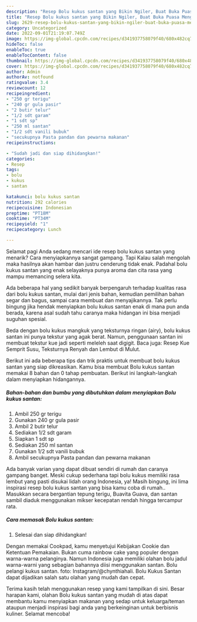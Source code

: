 ```yaml
---
description: "Resep Bolu kukus santan yang Bikin Ngiler, Buat Buka Puasa Menggugah Selera"
title: "Resep Bolu kukus santan yang Bikin Ngiler, Buat Buka Puasa Menggugah Selera"
slug: 2629-resep-bolu-kukus-santan-yang-bikin-ngiler-buat-buka-puasa-menggugah-selera
category: Uncategorized
date: 2022-09-01T21:19:07.749Z
image: https://img-global.cpcdn.com/recipes/d341937758079f40/680x482cq70/bolu-kukus-santan-foto-resep-utama.jpg
hideToc: false
enableToc: true
enableTocContent: false
thumbnail: https://img-global.cpcdn.com/recipes/d341937758079f40/680x482cq70/bolu-kukus-santan-foto-resep-utama.jpg
cover: https://img-global.cpcdn.com/recipes/d341937758079f40/680x482cq70/bolu-kukus-santan-foto-resep-utama.jpg
author: Admin
authorAv: notfound
ratingvalue: 3.4
reviewcount: 12
recipeingredient:
- "250 gr terigu"
- "240 gr gula pasir"
- "2 butir telur"
- "1/2 sdt garam"
- "1 sdt sp"
- "250 ml santan"
- "1/2 sdt vanili bubuk"
- "secukupnya Pasta pandan dan pewarna makanan"
recipeinstructions:

- "Sudah jadi dan siap dihidangkan!"
categories:
- Resep
tags:
- bolu
- kukus
- santan

katakunci: bolu kukus santan 
nutrition: 292 calories
recipecuisine: Indonesian
preptime: "PT18M"
cooktime: "PT34M"
recipeyield: "1"
recipecategory: Lunch

---
```



Selamat pagi Anda sedang mencari ide resep bolu kukus santan yang menarik? Cara menyiapkannya sangat gampang. Tapi Kalau salah mengolah maka hasilnya akan hambar dan justru cenderung tidak enak. Padahal bolu kukus santan yang enak selayaknya punya aroma dan cita rasa yang mampu memancing selera kita.


Ada beberapa hal yang sedikit banyak berpengaruh terhadap kualitas rasa dari bolu kukus santan, mulai dari jenis bahan, kemudian pemilihan bahan segar dan bagus, sampai cara membuat dan menyajikannya. Tak perlu bingung jika hendak menyiapkan bolu kukus santan enak di mana pun anda berada, karena asal sudah tahu caranya maka hidangan ini bisa menjadi suguhan spesial.

Beda dengan bolu kukus mangkuk yang teksturnya ringan (airy), bolu kukus santan ini punya tekstur yang agak berat. Namun, penggunaan santan ini membuat tekstur kue jadi seperti meleleh saat digigit. Baca juga: Resep Kue Semprit Susu, Teksturnya Renyah dan Lembut di Mulut.


Berikut ini ada beberapa tips dan trik praktis untuk membuat bolu kukus santan yang siap dikreasikan. Kamu bisa membuat Bolu kukus santan memakai 8 bahan dan 0 tahap pembuatan. Berikut ini langkah-langkah dalam menyiapkan hidangannya.

<!--inarticleads1-->

##### Bahan-bahan dan bumbu yang dibutuhkan dalam menyiapkan Bolu kukus santan:

1. Ambil 250 gr terigu
1. Gunakan 240 gr gula pasir
1. Ambil 2 butir telur
1. Sediakan 1/2 sdt garam
1. Siapkan 1 sdt sp
1. Sediakan 250 ml santan
1. Gunakan 1/2 sdt vanili bubuk
1. Ambil secukupnya Pasta pandan dan pewarna makanan


Ada banyak varian yang dapat dibuat sendiri di rumah dan caranya gampang banget. Meski cukup sederhana tapi bolu kukus memiliki rasa lembut yang pasti disukai lidah orang Indonesia, ya! Masih bingung, ini lima inspirasi resep bolu kukus santan yang bisa kamu coba di rumah.. Masukkan secara bergantian tepung terigu, Buavita Guava, dan santan sambil diaduk menggunakan mikser kecepatan rendah hingga tercampur rata. 

<!--inarticleads2-->

##### Cara memasak Bolu kukus santan:


1. Selesai dan siap dihidangkan!

Dengan memakai Cookpad, kamu menyetujui Kebijakan Cookie dan Ketentuan Pemakaian. Bukan cuma rainbow cake yang populer dengan warna-warna pelanginya. Namun Indonesia juga memiliki olahan bolu jadul warna-warni yang sebagian bahannya diisi menggunakan santan. Bolu pelangi kukus santan. foto: Instagram/@chynthiahali. Bolu Kukus Santan dapat dijadikan salah satu olahan yang mudah dan cepat. 

Terima kasih telah menggunakan resep yang kami tampilkan di sini. Besar harapan kami, olahan Bolu kukus santan yang mudah di atas dapat membantu kamu menyiapkan makanan yang sedap untuk keluarga/teman ataupun menjadi inspirasi bagi anda yang berkeinginan untuk berbisnis kuliner. Selamat mencoba!

